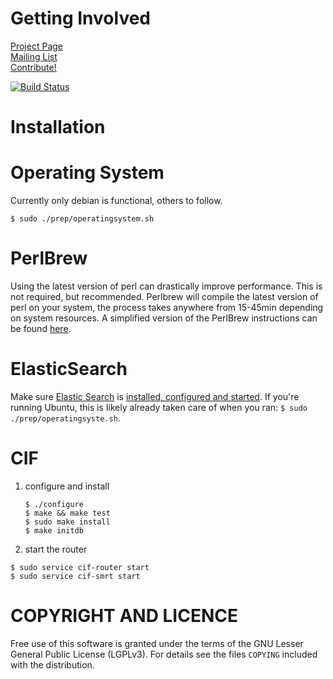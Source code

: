 Getting Involved
===
[Project Page](http://csirtgadgets.org/cif/v2)  
[Mailing List](https://groups.google.com/forum/#!forum/ci-framework)  
[Contribute!](http://csirtgadgets.org/contribute)  

[![Build Status](https://travis-ci.org/csirtgadgets/massive-octo-spice.png?branch=master)](https://travis-ci.org/csirtgadgets/massive-octo-spice)

Installation
===
Operating System
====
Currently only debian is functional, others to follow.
```
$ sudo ./prep/operatingsystem.sh
```
PerlBrew
====
Using the latest version of perl can drastically improve performance. This is not required, but recommended. Perlbrew will compile the latest version of perl on your system, the process takes anywhere from 15-45min depending on system resources. A simplified version of the PerlBrew instructions can be found [here](https://github.com/csirtgadgets/massive-octo-spice/wiki/PerlBrew).

ElasticSearch
===
Make sure [Elastic Search](http://www.elasticsearch.org/overview/elasticsearch/) is [installed, configured and started](http://www.elasticsearch.org/guide/en/elasticsearch/reference/current/setup.html). If you're running Ubuntu, this is likely already taken care of when you ran: ``$ sudo ./prep/operatingsyste.sh``.

CIF
====
1. configure and install

    ```
    $ ./configure
    $ make && make test
    $ sudo make install
    $ make initdb
    ```
1. start the router  

  ```
  $ sudo service cif-router start
  $ sudo service cif-smrt start
  ```

COPYRIGHT AND LICENCE
===

Free use of this software is granted under the terms of the GNU Lesser General
Public License (LGPLv3). For details see the files `COPYING` included with the
distribution.
